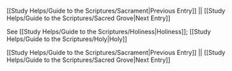 [[Study Helps/Guide to the Scriptures/Sacrament|Previous Entry]]  ||  [[Study Helps/Guide to the Scriptures/Sacred Grove|Next Entry]]

 See [[Study Helps/Guide to the Scriptures/Holiness|Holiness]]; [[Study Helps/Guide to the Scriptures/Holy|Holy]]

[[Study Helps/Guide to the Scriptures/Sacrament|Previous Entry]]  ||  [[Study Helps/Guide to the Scriptures/Sacred Grove|Next Entry]]